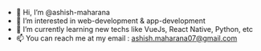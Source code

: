 - 👋 Hi, I’m @ashish-maharana
- 👀 I’m interested in web-development & app-development
- 🌱 I’m currently learning new techs like VueJs, React Native, Python, etc
- 📫 You can reach me at my email : ashish.maharana07@gmail.com

<!---
ashish-maharana/ashish-maharana is a ✨ special ✨ repository because its `README.md` (this file) appears on your GitHub profile.
You can click the Preview link to take a look at your changes.
--->
